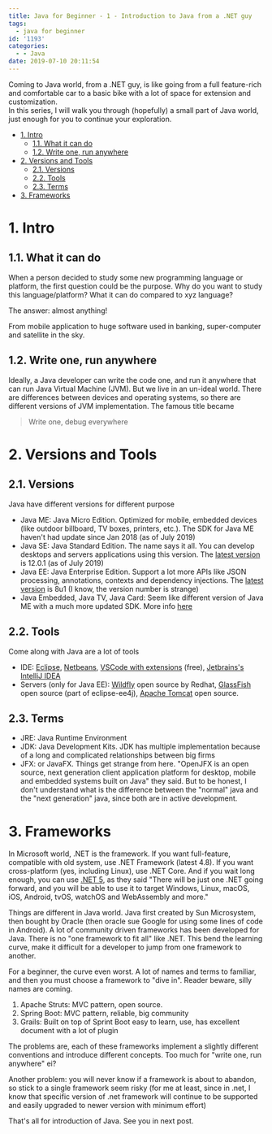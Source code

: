 ```yaml
---
title: Java for Beginner - 1 - Introduction to Java from a .NET guy
tags:
  - java for beginner
id: '1193'
categories:
  - - Java
date: 2019-07-10 20:11:54
---
```


Coming to Java world, from a .NET guy, is like going from a full feature-rich and comfortable car to a basic bike with a lot of space for extension and customization.  
In this series, I will walk you through (hopefully) a small part of Java world, just enough for you to continue your exploration.
<!-- more -->
*   [1. Intro](#1-intro)
    *   [1.1. What it can do](#11-what-it-can-do)
    *   [1.2. Write one, run anywhere](#12-write-one-run-anywhere)
*   [2. Versions and Tools](#2-versions-and-tools)
    *   [2.1. Versions](#21-versions)
    *   [2.2. Tools](#22-tools)
    *   [2.3. Terms](#23-terms)
*   [3. Frameworks](#3-frameworks)

# 1. Intro

## 1.1. What it can do

When a person decided to study some new programming language or platform, the first question could be the purpose. Why do you want to study this language/platform? What it can do compared to xyz language?

The answer: almost anything!

From mobile application to huge software used in banking, super-computer and satellite in the sky.

## 1.2. Write one, run anywhere

Ideally, a Java developer can write the code one, and run it anywhere that can run Java Virtual Machine (JVM). But we live in an un-ideal world. There are differences between devices and operating systems, so there are different versions of JVM implementation. The famous title became

> Write one, debug everywhere

# 2. Versions and Tools

## 2.1. Versions

Java have different versions for different purpose

*   Java ME: Java Micro Edition. Optimized for mobile, embedded devices (like outdoor billboard, TV boxes, printers, etc.). The SDK for Java ME haven't had update since Jan 2018 (as of July 2019)
*   Java SE: Java Standard Edition. The name says it all. You can develop desktops and servers applications using this version. The [latest version](https://www.oracle.com/technetwork/java/javase/overview/index.html) is 12.0.1 (as of July 2019)
*   Java EE: Java Enterprise Edition. Support a lot more APIs like JSON processing, annotations, contexts and dependency injections. The [latest version](https://www.oracle.com/technetwork/java/javaee/overview/index.html) is 8u1 (I know, the version number is strange)
*   Java Embedded, Java TV, Java Card: Seem like different version of Java ME with a much more updated SDK. More info [here](https://www.oracle.com/technetwork/java/embedded/javame/index.html)

## 2.2. Tools

Come along with Java are a lot of tools

*   IDE: [Eclipse](https://www.eclipse.org/), [Netbeans](https://netbeans.org/), [VSCode with extensions](https://code.visualstudio.com/docs/languages/java) (free), [Jetbrains's IntelliJ IDEA](https://www.jetbrains.com/idea/)
*   Servers (only for Java EE): [Wildfly](https://github.com/wildfly/wildfly) open source by Redhat, [GlassFish](https://github.com/eclipse-ee4j/glassfish) open source (part of eclipse-ee4j), [Apache Tomcat](https://github.com/apache/tomcat) open source.

## 2.3. Terms

*   JRE: Java Runtime Environment
*   JDK: Java Development Kits. JDK has multiple implementation because of a long and complicated relationships between big firms
*   JFX: or JavaFX. Things get strange from here. "OpenJFX is an open source, next generation client application platform for desktop, mobile and embedded systems built on Java" they said. But to be honest, I don't understand what is the difference between the "normal" java and the "next generation" java, since both are in active development.

# 3. Frameworks

In Microsoft world, .NET is the framework. If you want full-feature, compatible with old system, use .NET Framework (latest 4.8). If you want cross-platform (yes, including Linux), use .NET Core. And if you wait long enough, you can use [.NET 5](https://devblogs.microsoft.com/dotnet/introducing-net-5/), as they said "There will be just one .NET going forward, and you will be able to use it to target Windows, Linux, macOS, iOS, Android, tvOS, watchOS and WebAssembly and more."

Things are different in Java world. Java first created by Sun Microsystem, then bought by Oracle (then oracle sue Google for using some lines of code in Android). A lot of community driven frameworks has been developed for Java. There is no "one framework to fit all" like .NET. This bend the learning curve, make it difficult for a developer to jump from one framework to another.

For a beginner, the curve even worst. A lot of names and terms to familiar, and then you must choose a framework to "dive in". Reader beware, silly names are coming.

1.  Apache Struts: MVC pattern, open source.
2.  Spring Boot: MVC pattern, reliable, big community
3.  Grails: Built on top of Sprint Boot easy to learn, use, has excellent document with a lot of plugin

The problems are, each of these frameworks implement a slightly different conventions and introduce different concepts. Too much for "write one, run anywhere" ei?

Another problem: you will never know if a framework is about to abandon, so stick to a single framework seem risky (for me at least, since in .net, I know that specific version of .net framework will continue to be supported and easily upgraded to newer version with minimum effort)

That's all for introduction of Java. See you in next post.